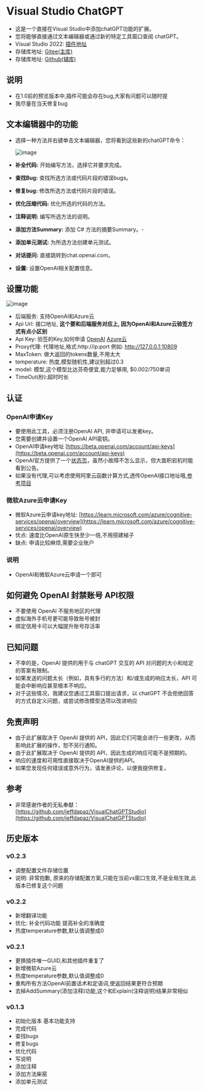 # Visual Studio ChatGPT
- 这是一个直接在Visual Studio中添加chatGPT功能的扩展。
- 您将能够直接通过文本编辑器或通过新的特定工具窗口查阅 chatGPT。
- Visual Studio 2022: [插件地址](https://marketplace.visualstudio.com/items?itemName=MogoVsixRightMenu1.VisualStudioChatGpt) 
- 存储库地址: [Gitee(主库)](https://gitee.com/wangshuyu/visual-studio-chat-gpt) 
- 存储库地址: [Github(辅库)](https://github.com/wangshuyu/VisualStudioChatGpt) 

## 说明
- 在1.0前的预览版本中,插件可能会存在bug,大家有问题可以随时提
- 我尽量在当天修复bug


## 文本编辑器中的功能
- 选择一种方法并右键单击文本编辑器，您将看到这些新的chatGPT命令：
  
  ![image](https://images001.wangshuyu.top/Images001/2023/0531/165116479.png)

- **补全代码:** 开始编写方法，选择它并要求完成。
- **查找Bug:** 查找所选方法或代码片段的错误bugs。
- **修复bug:** 修改所选方法或代码片段的错误。
- **优化压缩代码:** 优化所选的代码的方法。
- **注释说明:** 编写所选方法的说明。 
- **添加方法Summary:** 添加 C# 方法的摘要Summary。- 
- **添加单元测试:** 为所选方法创建单元测试。
- **对话提问:** 直接跳转到chat.openai.com。
- **设置:** 设置OpenAI相关配置信息。

## 设置功能 
![image](https://images001.wangshuyu.top/Images001/2023/0531/164701930.png)
- 后端服务: 支持OpenAI和Azure云
- Api Url: 接口地址, **这个要和后端服务对应上, 因为OpenAI和Azure云验签方式有点小区别**
- Api Key: 验签的Key,如何申请 [OpenAI](https://beta.openai.com/account/api-keys)  [Azure云](https://learn.microsoft.com/azure/cognitive-services/openai/overview) 
- Proxy代理: 代理地址,格式:http://ip:port 例如: http://127.0.0.1:10809
- MaxToken: 做大返回的tokens数量,不用太大
- temperature: 热度,模型随机性,建议别超过0.3
- model: 模型,这个模型比达芬奇便宜,能力足够用, $0.002/750单词
- TimeOut(秒):超时时长


## 认证
### OpenAI申请Key
- 要使用此工具，必须注册OpenAI API, 并申请可以发者key。
- 您需要创建并设置一个OpenAI API密钥。 
- OpenAI申请key地址 [https://beta.openai.com/account/api-keys](https://beta.openai.com/account/api-keys)
- OpenAI官方提供了一个[状态页](https://status.openai.com/)，虽然小故障不怎么显示，但大面积宕机时能看到公告。
- 如果没有代理,可以考虑使用阿里云函数计算方式,透传OpenAI接口地址哦,[参考项目](https://github.com/dyc87112/OpenAIProxy)

### 微软Azure云申请Key
- 微软Azure云申请key地址: [https://learn.microsoft.com/azure/cognitive-services/openai/overview](https://learn.microsoft.com/azure/cognitive-services/openai/overview)
- 优点: 速度比OpenAI原生快至少一倍,不用搭建梯子
- 缺点: 申请比较麻烦,需要企业账户

### 说明
- OpenAI和微软Azure云申请一个即可

## 如何避免 OpenAI 封禁账号 API权限
- 不要使用 OpenAI 不服务地区的代理
- 虚拟海外手机号更可能导致账号被封
- 绑定信用卡可以大幅提升账号存活率

## 已知问题
- 不幸的是，OpenAI 提供的用于与 chatGPT 交互的 API 对问题的大小和给定的答案有限制。
- 如果发送的问题太长（例如，具有多行的方法）和/或生成的响应太长，API 可能会中断响应甚至根本不响应。
- 对于这些情况，我建议您通过工具窗口提出请求，以 chatGPT 不会拒绝回答的方式自定义问题，或尝试修改模型选项以改进响应

## 免责声明
- 由于此扩展取决于 OpenAI 提供的 API，因此它们可能会进行一些更改，从而影响此扩展的操作，恕不另行通知。
- 由于此扩展取决于 OpenAI 提供的 API，因此生成的响应可能不是预期的。
- 响应的速度和可用性直接取决于OpenAI提供的API。
- 如果您发现任何错误或意外行为，请发表评论，以便我提供修复。

## 参考
- 非常感谢作者的无私奉献： [https://github.com/jeffdapaz/VisualChatGPTStudio](https://github.com/jeffdapaz/VisualChatGPTStudio)

## 历史版本
### v0.2.3
- 调整配置文件存储位置
- 说明: 非常抱歉, 原来的存储配置方案,只能在当前vs窗口生效,不是全局生效,此版本已修复这个问题

### v0.2.2
- 新增翻译功能
- 优化: 补全代码功能 提高补全的准确度
- 热度temperature参数,默认值调整成0

### v0.2.1
- 更换插件唯一GUID,和其他插件重复了
- 新增微软Azure云
- 热度temperature参数,默认值调整成0
- 重构所有方法OpenAI前置话术和定语词,使返回结果更符合预期
- 去掉AddSummary(添加注释)功能,这个和Explain(注释说明)结果非常相似

### v0.1.3
- 初始化版本 基本功能支持
- 完成代码
- 查找bugs
- 修复bugs
- 优化代码
- 写说明
- 添加注释
- 添加方法柴窑
- 添加单元测试